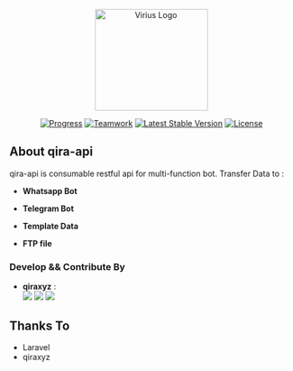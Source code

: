 <p align="center"><a href="http://virius.eu.org" target="_blank"><img src="https://i.ibb.co/gt8XvvN/logo-viriustrade.png" width="200" height="180" alt="Virius Logo"></a></p>

<p align="center">
<a href="https://github.com/qiraxyz/viriustrade/blob/main/README.md"><img src="https://img.shields.io/badge/status-progress-brightgreen" alt="Progress"></a>
<a href="https://github.com/qiraxyz/viriustrade"><img src="https://img.shields.io/badge/teamwork-4-red" alt="Teamwork"></a>
<a href="https://github.com/qiraxyz/viriustrade/releases"><img src="https://img.shields.io/badge/version-1.0.1-blue" alt="Latest Stable Version"></a>
<a href="https://github.com/qiraxyz/viriustrade/blob/main/LICENSE"><img src="https://img.shields.io/badge/license-Apache%202.0-green" alt="License"></a>
</p>

## About qira-api

qira-api is consumable restful api for multi-function bot. Transfer Data to :

- **Whatsapp Bot**

- **Telegram Bot**

- **Template Data**

- **FTP file**




### Develop && Contribute By

- **qiraxyz** : <br>
<a href="https://github.com/qiraxyz"><img src="https://img.shields.io/badge/qiraxyz-leader-brightgreen"></a>
<a href="https://github.com/qiraxyz"><img src="https://img.shields.io/badge/status-front--end-red"></a>
<a href="https://github.com/qiraxyz"><img src="https://img.shields.io/badge/status-back--end-red"></a>

## Thanks To

- Laravel
- qiraxyz

